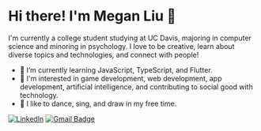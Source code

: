 # Hi there! I'm Megan Liu 👋
I'm currently a college student studying at UC Davis, majoring in computer science and minoring in psychology. I love to be creative, learn about diverse topics and technologies, and connect with people!

- 🌱 I’m currently learning JavaScript, TypeScript, and Flutter.
- 🌟 I'm interested in game development, web development, app development, artificial intelligence, and contributing to social good with technology.
- 💖 I like to dance, sing, and draw in my free time.

[![Linkedln](https://img.shields.io/badge/LinkedIn-0077B5?style=flat-square&logo=linkedin&logoColor=white)](https://www.linkedin.com/in/meg-liu/)
[![Gmail Badge](https://img.shields.io/badge/-Gmail-c14438?style=flat-square&logo=Gmail&logoColor=white&link=mailto:liumegan228@gmail.com)](mailto:liumegan228@gmail.com)

